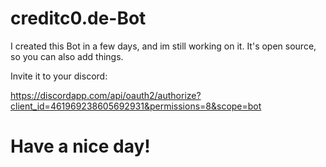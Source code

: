 # creditc0.de-Bot
I created this Bot in a few days, and im still working on it.
It's open source, so you can also add things.

Invite it to your discord: 

https://discordapp.com/api/oauth2/authorize?client_id=461969238605692931&permissions=8&scope=bot

# Have a nice day!

